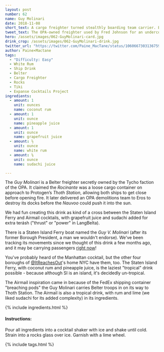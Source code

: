 ```yaml
---
layout: post
number: 62
name: Guy Molinari
date: 2018-11-08
short_text: A cargo freighter turned stealthly boarding team carrier. Belter ingenuity at work! 
tweet_text: The OPA-owned freighter used by Fred Johnson for an undercover attack on Thoth Station, during which half the Belter troops were lost in a destroyed boarding pod.
hero: /assets/images/062-GuyMolinari-card.jpg
drink_crop: /assets/images/062-GuyMolinari-drink.jpg
twitter_url: "https://twitter.com/Paine_MacTane/status/1060667303136759809"
author: Paine×Mactane
tags:
  - "Difficulty: Easy"
  - White Rum
  - Ship Drink
  - Belter
  - Cargo Freighter
  - Rocks
  - Tiki
  - Expanse Cocktails Project
ingredients:
  - amount: 1
    unit: ounces
    name: coconut rum
  - amount: 1
    unit: ounce
    name: pineapple juice
  - amount: 1
    unit: ounce
    name: grapefruit juice
  - amount: ½
    unit: ounce
    name: white rum
  - amount: ⅛
    unit: ounce
    name: sudachi juice

---
```


The *Guy Molinari* is a Belter freighter secretly owned by the Tycho faction of the OPA. It claimed the *Rocinante* was a loose cargo container on approach to Protogen’s *Thoth Station*, allowing both ships to get close before opening fire. It later delivered an OPA demolitions team to Eros to destroy its docks before the *Nauvoo* could push it into the sun.

We had fun creating this drink as kind of a cross between the Staten Island Ferry and Airmail cocktails, with grapefruit juice and sudachi added for extra terásh ("thrust" or "power" in LangBelta).

There is a Staten Island Ferry boat named the *Guy V. Molinari* (after its former Borough President, a man we wouldn't endorse). We've been tracking its movements since we thought of this drink a few months ago, and it may be carrying passengers [right now](https://www.marinetraffic.com/en/ais/home/shipid:430262/zoom:10)!

You've probably heard of the Manhattan cocktail, but the other four boroughs of [@ItReachesOut](https://twitter.com/itreachesout)'s home NYC have them, too. The Staten Island Ferry, with coconut rum and pineapple juice, is the laziest "tropical" drink possible - because although SI is an island, it's decidedly un-tropical.

The Airmail inspiration came in because of the FedEx shipping container "breaching pods" the Guy Molinari carries Belter troops in on its way to Thoth Station. The Airmail is also a tropical drink, with rum and lime (we liked sudachi for its added complexity) in its ingredients.



{% include ingredients.html %}

#### Instructions:

Pour all ingredients into a cocktail shaker with ice and shake until cold. Strain into a rocks glass over ice. Garnish with a lime wheel. 

{% include tags.html %}
